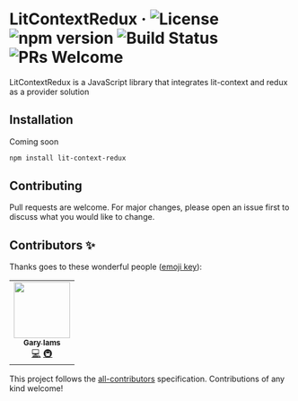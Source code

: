 
# LitContextRedux &middot; ![License](https://img.shields.io/badge/license-MIT-blue.svg) ![npm version](https://img.shields.io/npm/v/lit-context-redux.svg?style=flat) ![Build Status](https://travis-ci.org/garyvh2/lit-context-redux.svg?branch=master) ![PRs Welcome](https://img.shields.io/badge/PRs-welcome-brightgreen.svg)

LitContextRedux is a JavaScript library that integrates lit-context and redux as a provider solution

## Installation

Coming soon

```bash
npm install lit-context-redux
```

## Contributing
Pull requests are welcome. For major changes, please open an issue first to discuss what you would like to change.

## Contributors ✨

Thanks goes to these wonderful people ([emoji key](https://allcontributors.org/docs/en/emoji-key)):

<!-- ALL-CONTRIBUTORS-LIST:START - Do not remove or modify this section -->
<!-- prettier-ignore-start -->
<!-- markdownlint-disable -->
<table>
  <tr>
    <td align="center"><a href="https://github.com/gary"><img src="https://avatars1.githubusercontent.com/u/9971?v=4" width="100px;" alt=""/><br /><sub><b>Gary Iams</b></sub></a><br /><a href="https://github.com/garyvh2/lit-context-redux/commits?author=gary" title="Code">💻</a> <a href="#infra-gary" title="Infrastructure (Hosting, Build-Tools, etc)">🚇</a></td>
  </tr>
</table>

<!-- markdownlint-enable -->
<!-- prettier-ignore-end -->
<!-- ALL-CONTRIBUTORS-LIST:END -->

This project follows the [all-contributors](https://github.com/all-contributors/all-contributors) specification. Contributions of any kind welcome!